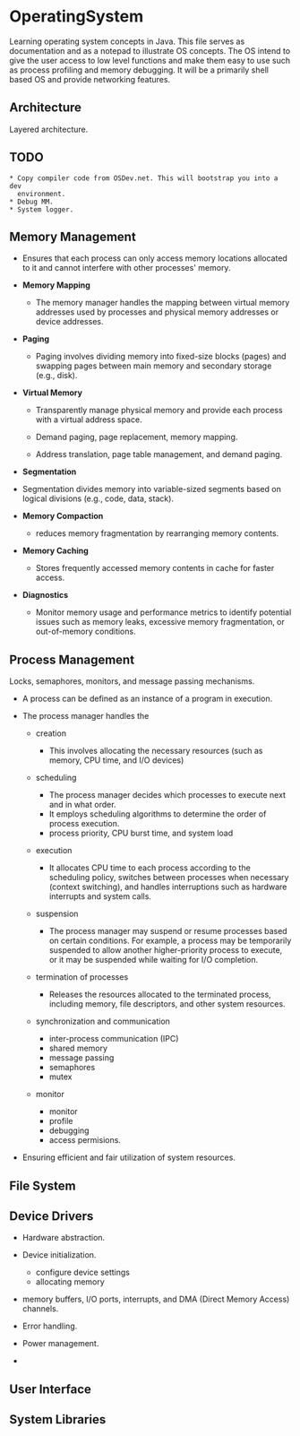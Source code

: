 # OperatingSystem #
Learning operating system concepts in Java. This file serves as 
documentation and as a notepad to illustrate OS concepts. The OS intend to give
the user access to low level functions and make them easy to use such as
process profiling and memory debugging. It will be a primarily shell based OS
and provide networking features.


## Architecture ##
Layered architecture.


## TODO ##
    * Copy compiler code from OSDev.net. This will bootstrap you into a dev
      environment.
    * Debug MM.
    * System logger.


## Memory Management ##
* Ensures that each process can only access memory locations allocated to it 
  and cannot interfere with other processes' memory.

* **Memory Mapping**
    * The memory manager handles the mapping between virtual memory addresses 
      used by processes and physical memory addresses or device addresses.

* **Paging**
    * Paging involves dividing memory into fixed-size blocks (pages) and 
      swapping pages between main memory and secondary storage (e.g., disk). 

* **Virtual Memory**
    * Transparently manage physical memory and provide each process with a 
      virtual address space.
    
    * Demand paging, page replacement, memory mapping.

    * Address translation, page table management, and demand paging.

* **Segmentation**
* Segmentation divides memory into variable-sized segments based on logical 
  divisions (e.g., code, data, stack).

* **Memory Compaction**
    * reduces memory fragmentation by rearranging memory contents.

* **Memory Caching**
    * Stores frequently accessed memory contents in cache for faster access.

* **Diagnostics**
    * Monitor memory usage and performance metrics to identify potential issues 
      such as memory leaks, excessive memory fragmentation, or out-of-memory 
      conditions.


## Process Management ##
 Locks, semaphores, monitors, and message passing mechanisms. 
* A process can be defined as an instance of a program in execution. 
* The process manager handles the 
    * creation
        * This involves allocating the necessary resources (such as memory, 
          CPU time, and I/O devices) 

    * scheduling
        * The process manager decides which processes to execute next and in 
          what order.
        * It employs scheduling algorithms to determine the order of process 
          execution.
        * process priority, CPU burst time, and system load 

    * execution
        * It allocates CPU time to each process according to the 
          scheduling policy, switches between processes when necessary 
          (context switching), and handles interruptions such as hardware 
          interrupts and system calls.
    
    * suspension
        *  The process manager may suspend or resume processes based on certain 
          conditions. For example, a process may be temporarily suspended to 
          allow another higher-priority process to execute, or it may be 
          suspended while waiting for I/O completion.

    * termination of processes
        * Releases the resources allocated to the terminated process, 
          including memory, file descriptors, and other system resources.

    * synchronization and communication
        *  inter-process communication (IPC) 
        * shared memory
        * message passing
        * semaphores
        * mutex

    * monitor
        * monitor
        * profile
        * debugging
        * access permisions.

* Ensuring efficient and fair utilization of system resources.


## File System ##


## Device Drivers ##
* Hardware abstraction.
* Device initialization.
    * configure device settings
    * allocating memory

* memory buffers, I/O ports, interrupts, and DMA (Direct Memory Access) channels. 
* Error handling.
* Power management.
* 


## User Interface ##


## System Libraries ##